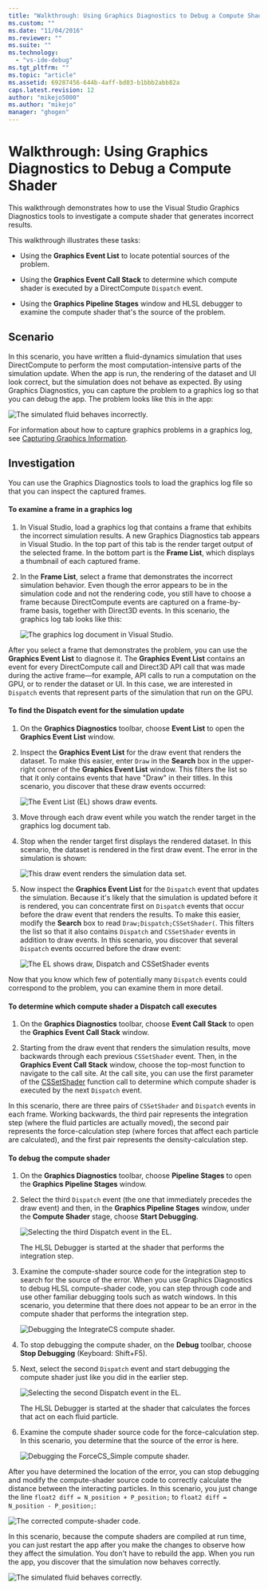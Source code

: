 ```yaml
---
title: "Walkthrough: Using Graphics Diagnostics to Debug a Compute Shader | Microsoft Docs"
ms.custom: ""
ms.date: "11/04/2016"
ms.reviewer: ""
ms.suite: ""
ms.technology: 
  - "vs-ide-debug"
ms.tgt_pltfrm: ""
ms.topic: "article"
ms.assetid: 69287456-644b-4aff-bd03-b1bbb2abb82a
caps.latest.revision: 12
author: "mikejo5000"
ms.author: "mikejo"
manager: "ghogen"
---
```

# Walkthrough: Using Graphics Diagnostics to Debug a Compute Shader
This walkthrough demonstrates how to use the Visual Studio Graphics Diagnostics tools to investigate a compute shader that generates incorrect results.  
  
 This walkthrough illustrates these tasks:  
  
-   Using the **Graphics Event List** to locate potential sources of the problem.  
  
-   Using the **Graphics Event Call Stack** to determine which compute shader is executed by a DirectCompute `Dispatch` event.  
  
-   Using the **Graphics Pipeline Stages** window and HLSL debugger to examine the compute shader that's the source of the problem.  
  
## Scenario  
 In this scenario, you have written a fluid-dynamics simulation that uses DirectCompute to perform the most computation-intensive parts of the simulation update. When the app is run, the rendering of the dataset and UI look correct, but the simulation does not behave as expected. By using Graphics Diagnostics, you can capture the problem to a graphics log so that you can debug the app. The problem looks like this in the app:  
  
 ![The simulated fluid behaves incorrectly.](media/gfx_diag_demo_compute_shader_fluid_problem.png "gfx_diag_demo_compute_shader_fluid_problem")  
  
 For information about how to capture graphics problems in a graphics log, see [Capturing Graphics Information](capturing-graphics-information.md).  
  
## Investigation  
 You can use the Graphics Diagnostics tools to load the graphics log file so that you can inspect the captured frames.  
  
#### To examine a frame in a graphics log  
  
1.  In Visual Studio, load a graphics log that contains a frame that exhibits the incorrect simulation results. A new Graphics Diagnostics tab appears in Visual Studio. In the top part of this tab is the render target output of the selected frame. In the bottom part is the **Frame List**, which displays a thumbnail of each captured frame.  
  
2.  In the **Frame List**, select a frame that demonstrates the incorrect simulation behavior. Even though the error appears to be in the simulation code and not the rendering code, you still have to choose a frame because DirectCompute events are captured on a frame-by-frame basis, together with Direct3D events. In this scenario, the graphics log tab looks like this:  
  
     ![The graphics log document in Visual Studio.](media/gfx_diag_demo_compute_shader_fluid_step_1.png "gfx_diag_demo_compute_shader_fluid_step_1")  
  
 After you select a frame that demonstrates the problem, you can use the **Graphics Event List** to diagnose it. The **Graphics Event List** contains an event for every DirectCompute call and Direct3D API call that was made during the active frame—for example, API calls to run a computation on the GPU, or to render the dataset or UI. In this case, we are interested in `Dispatch` events that represent parts of the simulation that run on the GPU.  
  
#### To find the Dispatch event for the simulation update  
  
1.  On the **Graphics Diagnostics** toolbar, choose **Event List** to open the **Graphics Event List** window.  
  
2.  Inspect the **Graphics Event List** for the draw event that renders the dataset. To make this easier, enter `Draw` in the **Search** box in the upper-right corner of the **Graphics Event List** window. This filters the list so that it only contains events that have "Draw" in their titles. In this scenario, you discover that these draw events occurred:  
  
     ![The Event List &#40;EL&#41; shows draw events.](media/gfx_diag_demo_compute_shader_fluid_step_2.png "gfx_diag_demo_compute_shader_fluid_step_2")  
  
3.  Move through each draw event while you watch the render target in the graphics log document tab.  
  
4.  Stop when the render target first displays the rendered dataset. In this scenario, the dataset is rendered in the first draw event. The error in the simulation is shown:  
  
     ![This draw event renders the simulation data set.](media/gfx_diag_demo_compute_shader_fluid_step_3.png "gfx_diag_demo_compute_shader_fluid_step_3")  
  
5.  Now inspect the **Graphics Event List** for the `Dispatch` event that updates the simulation. Because it's likely that the simulation is updated before it is rendered, you can concentrate first on `Dispatch` events that occur before the draw event that renders the results. To make this easier, modify the **Search** box to read `Draw;Dispatch;CSSetShader(`. This filters the list so that it also contains `Dispatch` and `CSSetShader` events in addition to draw events. In this scenario, you discover that several `Dispatch` events occurred before the draw event:  
  
     ![The EL shows draw, Dispatch and CSSetShader events](media/gfx_diag_demo_compute_shader_fluid_step_4.png "gfx_diag_demo_compute_shader_fluid_step_4")  
  
 Now that you know which few of potentially many `Dispatch` events could correspond to the problem, you can examine them in more detail.  
  
#### To determine which compute shader a Dispatch call executes  
  
1.  On the **Graphics Diagnostics** toolbar, choose **Event Call Stack** to open the **Graphics Event Call Stack** window.  
  
2.  Starting from the draw event that renders the simulation results, move backwards through each previous `CSSetShader` event. Then, in the **Graphics Event Call Stack** window, choose the top-most function to navigate to the call site. At the call site, you can use the first parameter of the [CSSetShader](http://msdn.microsoft.com/library/ff476402.aspx) function call to determine which compute shader is executed by the next `Dispatch` event.  
  
 In this scenario, there are three pairs of `CSSetShader` and `Dispatch` events in each frame. Working backwards, the third pair represents the integration step (where the fluid particles are actually moved), the second pair represents the force-calculation step (where forces that affect each particle are calculated), and the first pair represents the density-calculation step.  
  
#### To debug the compute shader  
  
1.  On the **Graphics Diagnostics** toolbar, choose **Pipeline Stages** to open the **Graphics Pipeline Stages** window.  
  
2.  Select the third `Dispatch` event (the one that immediately precedes the draw event) and then, in the **Graphics Pipeline Stages** window, under the **Compute Shader** stage, choose **Start Debugging**.  
  
     ![Selecting the third Dispatch event in the EL.](media/gfx_diag_demo_compute_shader_fluid_step_6.png "gfx_diag_demo_compute_shader_fluid_step_6")  
  
     The HLSL Debugger is started at the shader that performs the integration step.  
  
3.  Examine the compute-shader source code for the integration step to search for the source of the error. When you use Graphics Diagnostics to debug HLSL compute-shader code, you can step through code and use other familiar debugging tools such as watch windows. In this scenario, you determine that there does not appear to be an error in the compute shader that performs the integration step.  
  
     ![Debugging the IntegrateCS compute shader.](media/gfx_diag_demo_compute_shader_fluid_step_7.png "gfx_diag_demo_compute_shader_fluid_step_7")  
  
4.  To stop debugging the compute shader, on the **Debug** toolbar, choose **Stop Debugging** (Keyboard: Shift+F5).  
  
5.  Next, select the second `Dispatch` event and start debugging the compute shader just like you did in the earlier step.  
  
     ![Selecting the second Dispatch event in the EL.](media/gfx_diag_demo_compute_shader_fluid_step_8.png "gfx_diag_demo_compute_shader_fluid_step_8")  
  
     The HLSL Debugger is started at the shader that calculates the forces that act on each fluid particle.  
  
6.  Examine the compute shader source code for the force-calculation step. In this scenario, you determine that the source of the error is here.  
  
     ![Debugging the ForceCS&#95;Simple compute shader.](media/gfx_diag_demo_compute_shader_fluid_step_9.png "gfx_diag_demo_compute_shader_fluid_step_9")  
  
 After you have determined the location of the error, you can stop debugging and modify the compute-shader source code to correctly calculate the distance between the interacting particles. In this scenario, you just change the line `float2 diff = N_position + P_position;` to `float2 diff = N_position - P_position;`:  
  
 ![The corrected compute&#45;shader code.](media/gfx_diag_demo_compute_shader_fluid_step_10.png "gfx_diag_demo_compute_shader_fluid_step_10")  
  
 In this scenario, because the compute shaders are compiled at run time, you can just restart the app after you make the changes to observe how they affect the simulation. You don't have to rebuild the app. When you run the app, you discover that the simulation now behaves correctly.  
  
 ![The simulated fluid behaves correctly.](media/gfx_diag_demo_compute_shader_fluid_resolution.png "gfx_diag_demo_compute_shader_fluid_resolution")